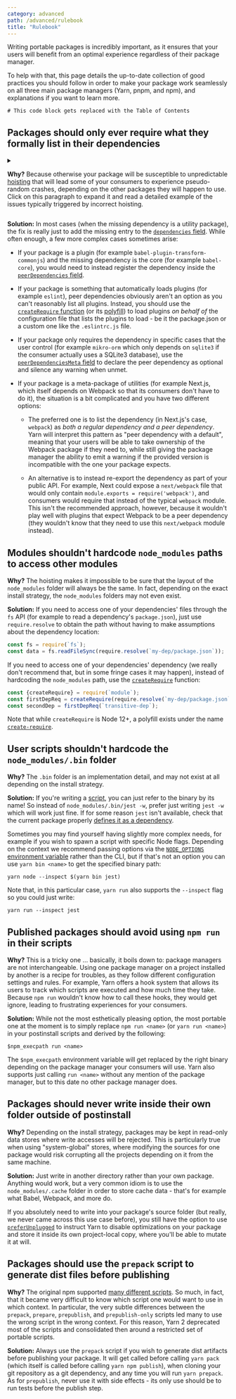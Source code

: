 ```yaml
---
category: advanced
path: /advanced/rulebook
title: "Rulebook"
---
```


Writing portable packages is incredibly important, as it ensures that your users will benefit from an optimal experience regardless of their package manager.

To help with that, this page details the up-to-date collection of good practices you should follow in order to make your package work seamlessly on all three main package managers (Yarn, pnpm, and npm), and explanations if you want to learn more.

```toc
# This code block gets replaced with the Table of Contents
```

## Packages should only ever require what they formally list in their dependencies

<details>
<summary>

<b>Why?</b> Because otherwise your package will be susceptible to unpredictable [hoisting](/advanced/lexicon#hoisting) that will lead some of your consumers to experience pseudo-random crashes, depending on the other packages they will happen to use. Click on this paragraph to expand it and read a detailed example of the issues typically triggered by incorrect hoisting.

</summary>

Imagine that Alice uses Babel. Babel depends on an utility package which itself depends on an old version of Lodash. Since the utility package already depends on Lodash, Bob, the Babel maintainer, decided to use Lodash without formally declaring it in Babel itself.

![](/2020-08-28-23-21-52.png)

Because of the hoisting, Lodash will be put at the top, the tree becoming something like this:

![](/2020-08-29-16-38-30.png)

So far, everything is nice: the utility package can still require Lodash, but now Babel can too. Perfect! Now, imagine that Alice also adds Gatsby to the mix, which would change the dependency tree as such:

![](/2020-08-29-16-34-13.png)

Now the hoisting becomes more interesting - since Babel doesn't formally declare the dependency, two different hoisting layouts can happen. The first one is pretty much identical to what we already had before, and under this layout things will be working just fine:

![](/2020-08-29-16-43-25.png)

But a second layout is just as likely! And that's when things become trickier:

![](/2020-08-29-16-46-00.png)

First, let's check that this layout is valid: Gatsby still gets its Lodash 4 dependency, the Babel utility package still gets Lodash 1, and Babel itself still gets the utility package, just like before. But hold on, something else changed! Babel will no longer access Lodash 1! It'll instead retrieve the Lodash 4 copy that Gatsby provided, likely incompatible with whatever Babel originally expected. In the best case the application will crash, in the worst case it'll silently pass and generate incorrect results.

If Babel had instead defined Lodash 1 as its own dependency, the package manager would have been able to encode this constraint and ensure that the requirement would have been met regardless of the hoisting.

</details>

**Solution:** In most cases (when the missing dependency is a utility package), the fix is really just to add the missing entry to the [`dependencies` field](/configuration/manifest#dependencies). While often enough, a few more complex cases sometimes arise:

- If your package is a plugin (for example `babel-plugin-transform-commonjs`) and the missing dependency is the core (for example `babel-core`), you would need to instead register the dependency inside the [`peerDependencies` field](/configuration/manifest#peerDependencies).

- If your package is something that automatically loads plugins (for example `eslint`), peer dependencies obviously aren't an option as you can't reasonably list all plugins. Instead, you should use the [`createRequire` function](https://nodejs.org/api/module.html#module_module_createrequire_filename) (or its [polyfill](https://github.com/nuxt-contrib/create-require)) to load plugins *on behalf of* the configuration file that lists the plugins to load - be it the package.json or a custom one like the `.eslintrc.js` file.

- If your package only requires the dependency in specific cases that the user control (for example `mikro-orm` which only depends on `sqlite3` if the consumer actually uses a SQLite3 database), use the [`peerDependenciesMeta` field](/configuration/manifest#peerDependenciesMeta.optional) to declare the peer dependency as optional and silence any warning when unmet.

- If your package is a meta-package of utilities (for example Next.js, which itself depends on Webpack so that its consumers don't have to do it), the situation is a bit complicated and you have two different options:

  - The preferred one is to list the dependency (in Next.js's case, `webpack`) as *both a regular dependency and a peer dependency*. Yarn will interpret this pattern as "peer dependency with a default", meaning that your users will be able to take ownership of the Webpack package if they need to, while still giving the package manager the ability to emit a warning if the provided version is incompatible with the one your package expects.

  - An alternative is to instead re-export the dependency as part of your public API. For example, Next could expose a `next/webpack` file that would only contain `module.exports = require('webpack')`, and consumers would require that instead of the typical `webpack` module. This isn't the recommended approach, however, because it wouldn't play well with plugins that expect Webpack to be a peer dependency (they wouldn't know that they need to use this `next/webpack` module instead).

## Modules shouldn't hardcode `node_modules` paths to access other modules

**Why?** The hoisting makes it impossible to be sure that the layout of the `node_modules` folder will always be the same. In fact, depending on the exact install strategy, the `node_modules` folders may not even exist.

**Solution:** If you need to access one of your dependencies' files through the `fs` API (for example to read a dependency's `package.json`), just use `require.resolve` to obtain the path without having to make assumptions about the dependency location:

```ts
const fs = require(`fs`);
const data = fs.readFileSync(require.resolve(`my-dep/package.json`));
```

If you need to access one of your dependencies' dependency (we really don't recommend that, but in some fringe cases it may happen), instead of hardcoding the `node_modules` path, use the [`createRequire`](https://nodejs.org/api/module.html#module_module_createrequire_filename) function:

```ts
const {createRequire} = require(`module`);
const firstDepReq = createRequire(require.resolve(`my-dep/package.json`));
const secondDep = firstDepReq(`transitive-dep`);
```

Note that while `createRequire` is Node 12+, a polyfill exists under the name [`create-require`](https://github.com/nuxt-contrib/create-require).

## User scripts shouldn't hardcode the `node_modules/.bin` folder

**Why?** The `.bin` folder is an implementation detail, and may not exist at all depending on the install strategy.

**Solution:** If you're writing a [script](http://localhost:8000/configuration/manifest#scripts), you can just refer to the binary by its name! So instead of `node_modules/.bin/jest -w`, prefer just writing `jest -w` which will work just fine. If for some reason `jest` isn't available, check that the current package properly [defines it as a dependency](#a-package-should-only-require-what-it-lists-in-its-dependencies).

Sometimes you may find yourself having slightly more complex needs, for example if you wish to spawn a script with specific Node flags. Depending on the context we recommend passing options via the [`NODE_OPTIONS` environment variable](https://nodejs.org/api/cli.html#cli_node_options_options) rather than the CLI, but if that's not an option you can use `yarn bin <name>` to get the specified binary path:

```
yarn node --inspect $(yarn bin jest)
```

Note that, in this particular case, `yarn run` also supports the `--inspect` flag so you could just write:

```
yarn run --inspect jest
```

## Published packages should avoid using `npm run` in their scripts

**Why?** This is a tricky one ... basically, it boils down to: package managers are not interchangeable. Using one package manager on a project installed by another is a recipe for troubles, as they follow different configuration settings and rules. For example, Yarn offers a hook system that allows its users to track which scripts are executed and how much time they take. Because `npm run` wouldn't know how to call these hooks, they would get ignore, leading to frustrating experiences for your consumers.

**Solution:** While not the most esthetically pleasing option, the most portable one at the moment is to simply replace `npm run <name>` (or `yarn run <name>`) in your postinstall scripts and derived by the following:

```
$npm_execpath run <name>
```

The `$npm_execpath` environment variable will get replaced by the right binary depending on the package manager your consumers will use. Yarn also supports just calling `run <name>` without any mention of the package manager, but to this date no other package manager does.

## Packages should never write inside their own folder outside of postinstall

**Why?** Depending on the install strategy, packages may be kept in read-only data stores where write accesses will be rejected. This is particularly true when using "system-global" stores, where modifying the sources for one package would risk corrupting all the projects depending on it from the same machine.

**Solution:** Just write in another directory rather than your own package. Anything would work, but a very common idiom is to use the `node_modules/.cache` folder in order to store cache data - that's for example what Babel, Webpack, and more do.

If you absolutely need to write into your package's source folder (but really, we never came across this use case before), you still have the option to use [`preferUnplugged`](/configuration/manifest#preferUnplugged) to instruct Yarn to disable optimizations on your package and store it inside its own project-local copy, where you'll be able to mutate it at will.

## Packages should use the `prepack` script to generate dist files before publishing

**Why?** The original npm supported [many different scripts](https://docs.npmjs.com/misc/scripts). So much, in fact, that it became very difficult to know which script one would want to use in which context. In particular, the very subtle differences between the `prepack`, `prepare`, `prepublish`, and `prepublish-only` scripts led many to use the wrong script in the wrong context. For this reason, Yarn 2 deprecated most of the scripts and consolidated then around a restricted set of portable scripts.

**Solution:** Always use the `prepack` script if you wish to generate dist artifacts before publishing your package. It will get called before calling `yarn pack` (which itself is called before calling `yarn npm publish`), when cloning your git repository as a git dependency, and any time you will run `yarn prepack`. As for `prepublish`, never use it with side effects - its only use should be to run tests before the publish step.
